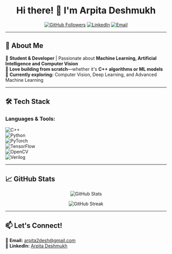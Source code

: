 <h1 align="center">Hi there! 👋 I'm Arpita Deshmukh</h1>

<p align="center">
  <a href="https://github.com/arpitadeshmukh"><img src="https://img.shields.io/github/followers/yourusername?label=Followers&style=social" alt="GitHub Followers"></a>
  <a href="https://www.linkedin.com/in/arpita-deshmukh-9ba60428a/"><img src="https://img.shields.io/badge/LinkedIn-Connect-blue?style=flat&logo=linkedin" alt="LinkedIn"></a>
  <a href="mailto:arpita2desh@gmail.com"><img src="https://img.shields.io/badge/Email-Contact-red?style=flat&logo=gmail" alt="Email"></a>
</p>

---

## 🚀 About Me  
🔹 **Student & Developer** | Passionate about **Machine Learning, Artificial Intelligence and Computer Vision**  
🔹 **Love building from scratch**—whether it's **C++ algorithms or ML models**  
🔹 **Currently exploring:** Computer Vision, Deep Learning, and Advanced Machine Learning 

---

## 🛠️ Tech Stack  
### **Languages & Tools:**  
![C++](https://img.shields.io/badge/C%2B%2B-00599C?style=flat&logo=c%2B%2B&logoColor=white)  
![Python](https://img.shields.io/badge/Python-3776AB?style=flat&logo=python&logoColor=white)  
![PyTorch](https://img.shields.io/badge/PyTorch-EE4C2C?style=flat&logo=pytorch&logoColor=white)  
![TensorFlow](https://img.shields.io/badge/TensorFlow-FF6F00?style=flat&logo=tensorflow&logoColor=white)  
![OpenCV](https://img.shields.io/badge/OpenCV-5C3EE8?style=flat&logo=opencv&logoColor=white)  
![Verilog](https://img.shields.io/badge/Verilog-000000?style=flat&logo=verilog&logoColor=white)  

---

## 📈 GitHub Stats  
<p align="center">
  <img src="https://github-readme-stats.vercel.app/api?username=arpitadeshmukh&show_icons=true&theme=radical" alt="GitHub Stats">
</p>

<p align="center">
  <img src="https://github-readme-streak-stats.herokuapp.com/?user=arpitadeshmukh&theme=radical" alt="GitHub Streak">
</p>

---

## 📫 Let's Connect!  
📧 **Email:** [arpita2desh@gmail.com](mailto:arpita2desh@gmail.com)  
💼 **LinkedIn:** [Arpita Deshmukh](https://www.linkedin.com/in/arpita-deshmukh-9ba60428a/)
